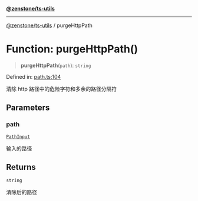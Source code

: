 [**@zenstone/ts-utils**](../README.md)

***

[@zenstone/ts-utils](../globals.md) / purgeHttpPath

# Function: purgeHttpPath()

> **purgeHttpPath**(`path`): `string`

Defined in: [path.ts:104](https://github.com/janpoem/ts-utils/blob/4facee14310dda7258a7321b86b7470b497dc0e0/src/http/path.ts#L104)

清除 http 路径中的危险字符和多余的路径分隔符

## Parameters

### path

[`PathInput`](../type-aliases/PathInput.md)

输入的路径

## Returns

`string`

清除后的路径
